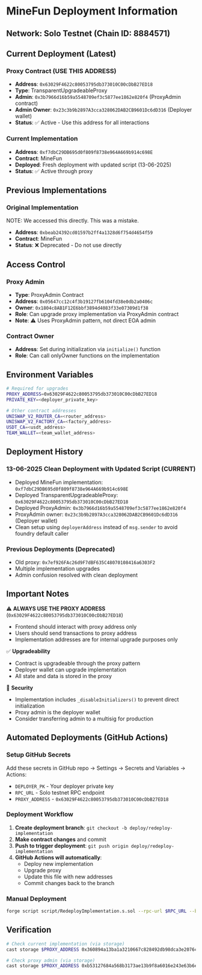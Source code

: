 # MineFun Deployment Information

## Network: Solo Testnet (Chain ID: 8884571)

## Current Deployment (Latest)

### Proxy Contract (USE THIS ADDRESS)
- **Address**: `0x63029F4622c80053795db373010C00cDbB27ED18`
- **Type**: TransparentUpgradeableProxy
- **Admin**: `0x3b7966d16b59a5548709ef3c5877ee1862e820f4` (ProxyAdmin contract)
- **Admin Owner**: `0x23c3b9b2897A3cca328062DAB2CB9601Dc6dD316` (Deployer wallet)
- **Status**: ✅ Active - Use this address for all interactions

### Current Implementation
- **Address**: `0xf7dbC29DB695d0f809f8738e964A669b914c698E`
- **Contract**: MineFun
- **Deployed**: Fresh deployment with updated script (13-06-2025)
- **Status**: ✅ Active through proxy

## Previous Implementations

### Original Implementation
NOTE: We accessed this directly. This was a mistake.
- **Address**: `0xbeab24392cd01597b2ff4a1328d6f754d4654f59`
- **Contract**: MineFun
- **Status**: ❌ Deprecated - Do not use directly

## Access Control

### Proxy Admin
- **Type**: ProxyAdmin Contract
- **Address**: `0x05647cc12c4f3b19127fb6104fd38e0db2a0406c`
- **Owner**: `0x1804c8AB1F12E6bbf3894d4083f33e07309d1f38`
- **Role**: Can upgrade proxy implementation via ProxyAdmin contract
- **Note**: ⚠️ Uses ProxyAdmin pattern, not direct EOA admin

### Contract Owner
- **Address**: Set during initialization via `initialize()` function
- **Role**: Can call onlyOwner functions on the implementation

## Environment Variables

```bash
# Required for upgrades
PROXY_ADDRESS=0x63029F4622c80053795db373010C00cDbB27ED18
PRIVATE_KEY=<deployer_private_key>

# Other contract addresses
UNISWAP_V2_ROUTER_CA=<router_address>
UNISWAP_V2_FACTORY_CA=<factory_address>
USDT_CA=<usdt_address>
TEAM_WALLET=<team_wallet_address>
```

## Deployment History

### 13-06-2025 Clean Deployment with Updated Script (CURRENT)
- Deployed MineFun implementation: `0xf7dbC29DB695d0f809f8738e964A669b914c698E`
- Deployed TransparentUpgradeableProxy: `0x63029F4622c80053795db373010C00cDbB27ED18`
- Deployed ProxyAdmin: `0x3b7966d16b59a5548709ef3c5877ee1862e820f4`
- ProxyAdmin owner: `0x23c3b9b2897A3cca328062DAB2CB9601Dc6dD316` (Deployer wallet)
- Clean setup using `deployerAddress` instead of `msg.sender` to avoid foundry default caller

### Previous Deployments (Deprecated)
- Old proxy: `0x7ef926FAc26d9F7dBF635C48070108416a6303F2`
- Multiple implementation upgrades
- Admin confusion resolved with clean deployment

## Important Notes

⚠️ **ALWAYS USE THE PROXY ADDRESS** (`0x63029F4622c80053795db373010C00cDbB27ED18`)
- Frontend should interact with proxy address only
- Users should send transactions to proxy address
- Implementation addresses are for internal upgrade purposes only

✅ **Upgradeability**
- Contract is upgradeable through the proxy pattern
- Deployer wallet can upgrade implementation
- All state and data is stored in the proxy

🔐 **Security**
- Implementation includes `_disableInitializers()` to prevent direct initialization
- Proxy admin is the deployer wallet
- Consider transferring admin to a multisig for production

## Automated Deployments (GitHub Actions)

### Setup GitHub Secrets
Add these secrets in GitHub repo → Settings → Secrets and Variables → Actions:
- `DEPLOYER_PK` - Your deployer private key
- `RPC_URL` - Solo testnet RPC endpoint
- `PROXY_ADDRESS` - `0x63029F4622c80053795db373010C00cDbB27ED18`

### Deployment Workflow
1. **Create deployment branch**: `git checkout -b deploy/redeploy-implementation`
2. **Make contract changes** and commit
3. **Push to trigger deployment**: `git push origin deploy/redeploy-implementation`
4. **GitHub Actions will automatically**:
   - Deploy new implementation
   - Upgrade proxy
   - Update this file with new addresses
   - Commit changes back to the branch

### Manual Deployment
```bash
forge script script/RedeployImplementation.s.sol --rpc-url $RPC_URL --broadcast
```

## Verification
```bash
# Check current implementation (via storage)
cast storage $PROXY_ADDRESS 0x360894a13ba1a3210667c828492db98dca3e2076cc3735a920a3ca505d382bbc --rpc-url $RPC_URL

# Check proxy admin (via storage)
cast storage $PROXY_ADDRESS 0xb53127684a568b3173ae13b9f8a6016e243e63b6e8ee1178d6a717850b5d6103 --rpc-url $RPC_URL
```
